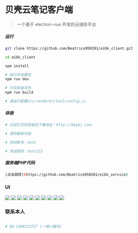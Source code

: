 # 贝壳云笔记客户端

> 一个基于 electron-vue 开发的云储存平台

##### 运行

``` bash
git clone https://github.com/Beatrice950201/eibk_client.git

cd eibk_client

npm install

# 运行开发模式
npm run dev

# 打包安装文件 
npm run build

# 请自行配置src/renderer/tool/config.js

```

##### 体验

``` bash
# 已经打包的安装包下载地址：http://bkybj.com;

# 请勿删除内容

# 测试账号：test

# 测试密码：test123

```

##### 服务端PHP代码

``` bash
[点击跳转](https://github.com/Beatrice950201/eibk_service)
```

### UI

![](http://qqsa18zl7.hn-bkt.clouddn.com/001.png?imageView2/2/w/1012)
![](http://qqsa18zl7.hn-bkt.clouddn.com/004.png?imageView2/2/w/1012)
![](http://qqsa18zl7.hn-bkt.clouddn.com/005.png?imageView2/2/w/1012)
![](http://qqsa18zl7.hn-bkt.clouddn.com/006.png?imageView2/2/w/1012)
![](http://qqsa18zl7.hn-bkt.clouddn.com/007.png?imageView2/2/w/1012)
![](http://qqsa18zl7.hn-bkt.clouddn.com/008.png?imageView2/2/w/1012)
![](http://qqsa18zl7.hn-bkt.clouddn.com/009.png?imageView2/2/w/1012)
![](http://qqsa18zl7.hn-bkt.clouddn.com/011.png?imageView2/2/w/1012)
![](http://qqsa18zl7.hn-bkt.clouddn.com/013.png?imageView2/2/w/1012)
![](http://qqsa18zl7.hn-bkt.clouddn.com/014.png?imageView2/2/w/1012)

### 联系本人

``` bash

# QQ:1368213727 (一根小腿毛)

```
